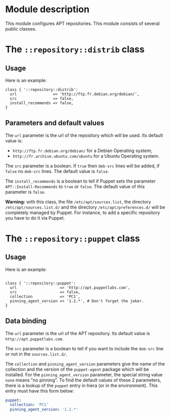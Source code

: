 # Module description

This module configures APT repositories. This module
consists of several public classes.



# The `::repository::distrib` class

## Usage

Here is an example:

```puppet
class { '::repository::distrib':
  url                => 'http://ftp.fr.debian.org/debian/',
  src                => false,
  install_recommends => false,
}
```

## Parameters and default values

The `url` parameter is the url of the repository which will be used.
Its default value is:

* `http://ftp.fr.debian.org/debian/` for a Debian Operating system;
* `http://fr.archive.ubuntu.com/ubuntu` for a Ubuntu Operating system.

The `src` parameter is a boolean. If `true` then `deb-src`
lines will be added, if `false` no `deb-src` lines. The
default value is `false`.

The `install_recommends` is a boolean to tell if Puppet
sets the parameter `APT::Install-Recommends` to `true`
or `false`. The default value of this parameter is `false`.

**Warning:** with this class, the file `/etc/apt/sources.list`,
the directory `/etc/apt/sources.list.d/` and the directory
`/etc/apt/preferences.d/` will be completely managed by Puppet.
For instance, to add a specific repository you have to do it
via Puppet.


# The `::repository::puppet` class

## Usage

Here is an example:

```puppet

class { '::repository::puppet':
  url                   => 'http://apt.puppetlabs.com',
  src                   => false,
  collection            => 'PC1',
  pinning_agent_version => '1.2.*', # Don't forget the joker.
}
```

## Data binding

The `url` parameter is the url of the APT repository.
Its default value is `http://apt.puppetlabs.com`.

The `src` parameter is a boolean to tell if you
want to include the `deb-src` line or not in the
`sources.list.d/`.

The `collection` and `pinning_agent_version`
parameters give the name of the collection and
the version of the `puppet-agent` package which
will be installed. For the `pinning_agent_version`
parameter, the special string value `none` means
"no pinning". To find the default values of these
2 parameters, there is a lookup of the `puppet`
entry in hiera (or in the environment). This entry
must have this form below:

```yaml
puppet:
  collection: 'PC1'
  pinning_agent_version: '1.2.*'
```


